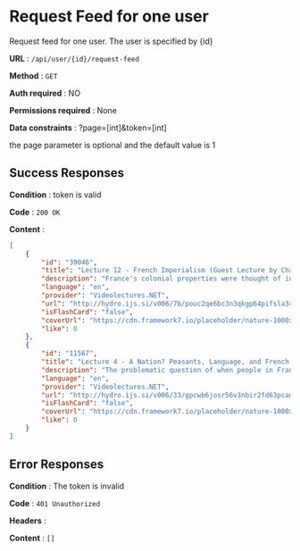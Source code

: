 # Request Feed for one user

Request feed for one user. The user is specified by {id}

**URL** : `/api/user/{id}/request-feed`

**Method** : `GET`

**Auth required** : NO

**Permissions required** : None

**Data constraints** : ?page=[int]&token=[int]

the page parameter is optional and the default value is 1

## Success Responses

**Condition** : token is valid

**Code** : `200 OK`

**Content** : 
```json
[
    {
        "id": "39046",
        "title": "Lecture 12 - French Imperialism (Guest Lecture by Charles Keith)",
        "description": "France's colonial properties were thought of in the latter half of the nineteenth century as consolation for the bitter loss of Alsace and Lorraine to Germany. As civilian administrators came to replace military personnel in the colonies, and as more and more French settlers arrived, empire and colonialism came to play an important function in France's cultural self-presentation. World War I heralded the eventual decline of the French empire, a decline realized at the hands of the colonized subjects themselves.",
        "language": "en",
        "provider": "Videolectures.NET",
        "url": "http://hydro.ijs.si/v006/7b/pouc2qe6bc3n3qkgp64pifsla34nrohl.mov",
        "isFlashCard": "false",
        "coverUrl": "https://cdn.framework7.io/placeholder/nature-1000x600-5.jpg",
        "like": 0
    },
    {
        "id": "11567",
        "title": "Lecture 4 - A Nation? Peasants, Language, and French Identity",
        "description": "The problematic question of when people in France began to consider themselves part of a French nation, with a specifically French national identity, has often been explained in terms of the modernizing progress of the French language at the expense of regional dialects. In fact, the development of French identity in rural France can be seen to have taken place alongside a continued tradition of local cultural practices, particularly in the form of patois. French identity must be understood in terms of the relationship between the official discourse of the metropolitan center and the unique practices of the country's regions, rather than in terms of the unambiguous triumph of the former over the latter.",
        "language": "en",
        "provider": "Videolectures.NET",
        "url": "http://hydro.ijs.si/v006/33/gpcwb6josr56v3nbir2fd63pcam2lexz.mov",
        "isFlashCard": "false",
        "coverUrl": "https://cdn.framework7.io/placeholder/nature-1000x600-6.jpg",
        "like": 0
    }
]
```

## Error Responses

**Condition** : The token is invalid

**Code** : `401 Unauthorized`

**Headers** : 

**Content** : `[]`